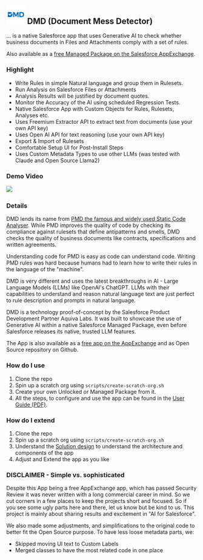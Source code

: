 ## <img src="resources/logo.png"  width="50"/> DMD (Document Mess Detector)

... is a native Salesforce app that uses Generative AI to check whether business documents in Files and Attachments comply with a set of rules.

Also available as a [free Managed Package on the Salesforce AppExchange](https://appexchange.salesforce.com/appxListingDetail?listingId=8ae56cbd-8b6b-4009-bf17-1781d9416fe8).

### Highlight

- Write Rules in simple Natural language and group them in Rulesets.
- Run Analysis on Salesforce Files or Attachments
- Analysis Results will be justified by document quotes.
- Monitor the Accuracy of the AI using scheduled Regression Tests.
- Native Salesforce App with Custom Objects for Rules, Rulesets, Analyses etc.
- Uses Freemium Extractor API to extract text from documents (use your own API key)
- Uses Open AI API for text reasoning (use your own API key)
- Export & Import of Rulesets
- Comfortable Setup UI for Post-Install Steps
- Uses Custom Metadata Types to use other LLMs (was tested with Claude and Open Source Llama2)

### Demo Video

[![](http://img.youtube.com/vi/kGpFUgR-6Bg/hqdefault.jpg)](https://youtu.be/kGpFUgR-6Bg "")

### Details

DMD lends its name from [PMD the famous and widely used Static Code Analyser](https://pmd.github.io/). While PMD improves the quality of code by checking its compliance against rulesets that define antipatterns and smells, DMD checks the quality of business documents like contracts, specifications and written agreements.

Understanding code for PMD is easy as code can understand code. Writing PMD rules was hard because humans had to learn how to write their rules in the language of the "machine".

DMD is very different and uses the latest breakthroughs in AI - Large Language Models (LLMs) like OpenAI's ChatGPT. LLMs with their capabilities to understand and reason natural language text are just perfect to rule description and prompts in natural language.

DMD is a technology proof-of-concept by the Salesforce Product Development Partner Aquiva Labs. It was built to showcase the use of Generative AI within a native Salesforce Managed Package, even before Salesforce releases its native, trusted LLM features.

The App is also available as a [free app on the AppExchange](https://appexchange.salesforce.com/appxListingDetail?listingId=8ae56cbd-8b6b-4009-bf17-1781d9416fe8) and as Open Source repository on Github.

### How do I use 

1. Clone the repo
1. Spin up a scratch org using `scripts/create-scratch-org.sh`
1. Create your own Unlocked or Managed Package from it. 
1. All the steps, to configure and use the app can be found in the [User Guide (PDF)](user-guide.pdf).

### How do I extend 

1. Clone the repo
1. Spin up a scratch org using `scripts/create-scratch-org.sh`
1. Understand the [Solution design](solution-design.md) to understand the architecture and components of the app
1. Adjust and Extend the app as you like

### DISCLAIMER - Simple vs. sophisticated

Despite this App being a free AppExchange app, which has passed Security Review it was never written with a long commercial career in mind. So we cut corners in a few places to keep the projects short and focused. So if you see some ugly parts here and there, let us know but be kind to us. This project is mainly about sharing results and excitement in "AI for Salesforce".

We also made some adjustments, and simplifications to the original code to better fit
the Open Source purpose. To have less loose metadata parts, we:

- Skipped moving UI text to Custom Labels
- Merged classes to have the most related code in one place